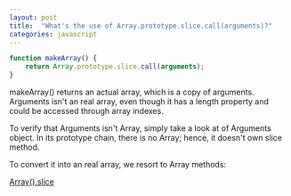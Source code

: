 ```yaml
---
layout: post
title:  "What's the use of Array.prototype.slice.call(arguments)?"
categories: javascript
---
```


```javascript
function makeArray() {
	return Array.prototype.slice.call(arguments);
}
```
makeArray() returns an actual array, which is a copy of arguments. Arguments isn't an real array, even though it has a length property and could be accessed through array indexes. 

To verify that Arguments isn't Array, simply take a look at of Arguments object.  In its prototype chain, there is no Array; hence, it doesn't own slice method.

To convert it into an real array, we resort to Array methods:

[Array().slice](https://developer.mozilla.org/en-US/docs/Web/JavaScript/Reference/Global_Objects/Array/slice#Array-like_objects)
